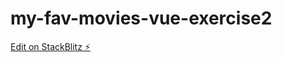 # my-fav-movies-vue-exercise2

[Edit on StackBlitz ⚡️](https://stackblitz.com/edit/my-fav-movies-bxzt8w)